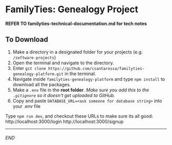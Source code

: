# FamilyTies: Genealogy Project

**REFER TO familyties-technical-documentation.md for tech notes**

## To Download

1. Make a directory in a designated folder for your projects (e.g. `/software-projects`)
2. Open the terminal and navigate to the directory.
3. Enter `git clone https://github.com/csantarossa/familyties-genealogy-platform.git` in the terminal.
4. Navigate inside `familyties-genealogy-platform` and type `npm install` to download all the packages.
5. Make a `.env` file in the **root folder**. _Make sure you add this to the `.gitignore` so it doesn't get uploaded to GitHub._
6. Copy and paste `DATABASE_URL=<ask someone for database string>` into your .env file

Type `npm run dev`, and checkout these URLs to make sure its all good:
http://localhost:3000/login
http://localhost:3000/signup

---

###### END

